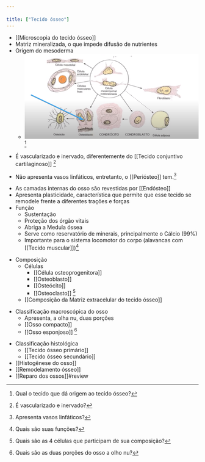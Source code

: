 ```yaml
---

title: ["Tecido ósseo"]
---
```


+ [[Microscopia do tecido ósseo]]
+ Matriz mineralizada, o que impede difusão de nutrientes
+ Origem do mesoderma
	+ ![Pasted image 20210415114218.png](Pasted%20image%2020210415114218.png)[^943753]

[^943753]: Qual o tecido que dá origem ao tecido ósseo?

+ É vascularizado e inervado, diferentemente do [[Tecido conjuntivo cartilaginoso]] [^460722]

[^460722]: É vascularizado e inervado?

+ Não apresenta vasos linfáticos, entretanto, o [[Periósteo]] tem.[^660716]

[^660716]: Apresenta vasos linfáticos?

+ As camadas internas do osso são revestidas por [[Endósteo]]
+ Apresenta plasticidade, característica que permite que esse tecido se remodele frente a diferentes trações e forças
+ Função
	+ Sustentação
	+ Proteção dos órgão vitais
	+ Abriga a Medula óssea
	+ Serve como reservatório de minerais, principalmente o Cálcio (99%)
	+ Importante para o sistema locomotor do corpo (alavancas com [[Tecido muscular]])[^411875]

[^411875]: Quais são suas funções?

+ Composição
	+ Células
		+ [[Célula osteoprogenitora]]
		+ [[Osteoblasto]]
		+ [[Osteócito]]
		+ [[Osteoclasto]] [^249476]
	+ [[Composição da Matriz extracelular do tecido ósseo]]

[^249476]: Quais são as 4 células que participam de sua composição?

+ Classificação macroscópica do osso
	+ Apresenta, a olha nu, duas porções
	+ [[Osso compacto]]
	+ [[Osso esponjoso]] [^66058]

[^66058]: Quais são as duas porções do osso a olho nu?

+ Classificação histológica
	+ [[Tecido ósseo primário]]
	+ [[Tecido ósseo secundário]]
+ [[Histogênese do osso]]
+ [[Remodelamento ósseo]]
+ [[Reparo dos ossos]]#review 
